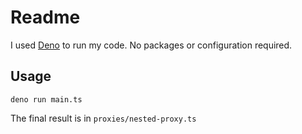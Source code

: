 # Readme

I used [Deno](https://deno.com/) to run my code. No packages or configuration required.

## Usage

```
deno run main.ts
```

The final result is in `proxies/nested-proxy.ts`
